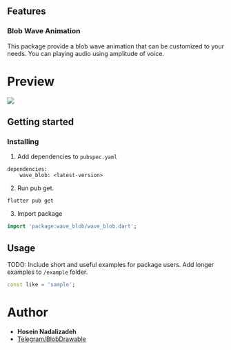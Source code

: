## Features

### Blob Wave Animation
This package provide a blob wave animation that can be customized to your needs. You can playing audio using amplitude of voice.

# Preview
<img src="./example-1.gif width 280">

## Getting started

### Installing
1. Add dependencies to `pubspec.yaml`

```dependencies
dependencies:
    wave_blob: <latest-version>
```
2. Run pub get.
```
flutter pub get
```
3. Import package
```dart
import 'package:wave_blob/wave_blob.dart';
```

## Usage

TODO: Include short and useful examples for package users. Add longer examples
to `/example` folder.

```dart
const like = 'sample';
```

# Author
- **Hosein Nadalizadeh**
- [Telegram/BlobDrawable](https://github.com/DrKLO/Telegram/blob/master/TMessagesProj/src/main/java/org/telegram/ui/Components/BlobDrawable.java)

